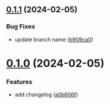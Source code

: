 ## [0.1.1](https://github.com/jomcelsas/greetings-ci/compare/v0.1.0...v0.1.1) (2024-02-05)


### Bug Fixes

* update branch name ([b909ca0](https://github.com/jomcelsas/greetings-ci/commit/b909ca0874c0b28c4f42bfb80f2d00b871f1a935))



# [0.1.0](https://github.com/jomcelsas/greetings-ci/compare/a0b606f639ed8a28857e0bf4309100a0e065aef8...v0.1.0) (2024-02-05)


### Features

* add changelog ([a0b606f](https://github.com/jomcelsas/greetings-ci/commit/a0b606f639ed8a28857e0bf4309100a0e065aef8))




